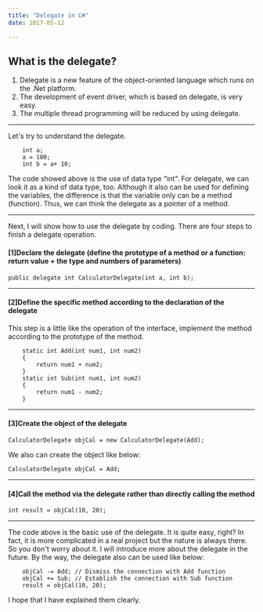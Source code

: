 ```yaml
---
title: "Delegate in C#"
date: 2017-05-12

---
```



## What is the delegate? 

1. Delegate is a new feature of the object-oriented language which runs on the .Net platform.  
2. The development of event driver, which is based on delegate, is very easy.  
3. The multiple thread programming will be reduced by using delegate.  
 
***
Let's try to understand the delegate.  
  
        int a;
        a = 100;
        int b = a+ 10;

The code showed above is the use of data type "int". For delegate, we can look it as a kind of data type, too. Although it also can be used for defining the variables, the difference is that the variable only can be a method (function). Thus, we can think the delegate as a pointer of a method.
  
***  

Next, I will show how to use the delegate by coding. There are four steps to finish a delegate operation.  
#### **[1]Declare the delegate (define the prototype of a method or a function: return value + the type and numbers of parameters)**  
`public delegate int CalculatorDelegate(int a, int b);`  

***

#### **[2]Define the specific method according to the declaration of the delegate**  

This step is a little like the operation of the interface, implement the method according to the prototype of the method.  

        static int Add(int num1, int num2)
        {
            return num1 + num2;
        }
        static int Sub(int num1, int num2)
        {
            return num1 - num2;
        }

***
#### **[3]Create the object of the delegate**  

`CalculatorDelegate objCal = new CalculatorDelegate(Add);`

We also can create the object like below:  

`CalculatorDelegate objCal = Add;`

***
#### **[4]Call the method via the delegate rather than directly calling the method**

`int result = objCal(10, 20);`

***

The code above is the basic use of the delegate. It is quite easy, right? In fact, it is more complicated in a real project but the nature is always there. So you don't worry about it. I will introduce more about the delegate in the future. By the way, the delegate also can be used like below:

        objCal -= Add; // Dismiss the connection with Add function
        objCal += Sub; // Establish the connection with Sub function
        result = objCal(10, 20); 

I hope that I have explained them clearly.  
